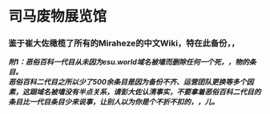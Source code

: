 # 司马废物展览馆
### 鉴于崔大佐橄榄了所有的Miraheze的中文Wiki，特在此备份，，<br>
***附1：恶俗百科一代目从未因为esu.world域名被墙而删除任何一个死，，物的条目。<br>恶俗百科二代目之所以少了500余条目是因为备份不齐、运营团队更换等多个因素，这跟域名被墙没有半点关系，请彭大佐认清事实，不要拿着恶俗百科二代目的条目比一代目条目少来说事，让别人以为你是个不折不扣的，，儿。***<br>
